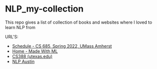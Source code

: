 # NLP_my-collection
This repo gives a list of collection of books and websites where I loved to learn NLP from 

URL'S:

- [Schedule - CS 685, Spring 2022, UMass Amherst](https://people.cs.umass.edu/~miyyer/cs685_f22/schedule.html)
- [Home - Made With ML](https://madewithml.com/#course)
- [CS388 (utexas.edu)](https://www.cs.utexas.edu/~gdurrett/courses/online-course/materials.html)
- [NLP Austin ](https://www.youtube.com/watch?v=Mz8-LTednt4&list=PLofp2YXfp7TZZ5c7HEChs0_wfEfewLDs7&pp=iAQB)
